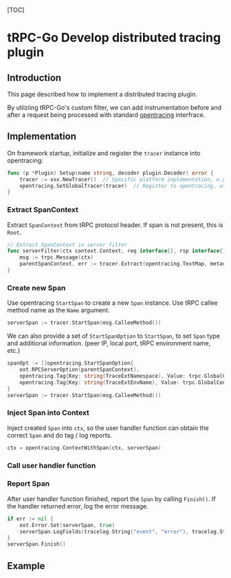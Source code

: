 [TOC]

# tRPC-Go Develop distributed tracing plugin

## Introduction

This page described how to implement a distributed tracing plugin.

By utilziing tRPC-Go's custom filter, we can add instrumentation before and after a request being processed with standard [opentracing](https://github.com/opentracing/opentracing-go) interfrace.

## Implementation

On framework startup, initialize and register the `tracer` instance into opentracing:

```go
func (p *Plugin) Setup(name string, decoder plugin.Decoder) error {
    tracer := xxx.NewTracer()  // Specific platform implementation, e.g. OpenTelemtry
    opentracing.SetGlobalTracer(tracer)  // Register to opentracing, use public interface afterwards
}
```

### Extract SpanContext

Extract `SpanContext` from tRPC protocol header. If span is not present, this is `Root`.

```go
// Extract SpanContext in server filter
func serverFilter(ctx context.Context, req interface{}, rsp interface{}) error {
    msg := trpc.Message(ctx) 
    parentSpanContext, err := tracer.Extract(opentracing.TextMap, metadataTextMap(md)) // err != nil indicates this is root
}
```

### Create new Span

Use opentracing `StartSpan` to create a new `Span` instance. Use tRPC callee method name as the `Name` argument.

```go
serverSpan := tracer.StartSpan(msg.CalleeMethod())
```

We can also provide a set of `StartSpanOption` to `StartSpan`, to set `Span` type and additional information. (peer IP, local port, tRPC environment name, etc.)

```go
spanOpt := []opentracing.StartSpanOption{ 
    ext.RPCServerOption(parentSpanContext), 
    opentracing.Tag{Key: string(TraceExtNamespace), Value: trpc.GlobalConfig().Global.Namespace}, 
    opentracing.Tag{Key: string(TraceExtEnvName), Value: trpc.GlobalConfig().Global.EnvName}, 
} 
serverSpan := tracer.StartSpan(msg.CalleeMethod())
```

### Inject Span into Context

Inject created `Span` into `ctx`, so the user handler function can obtain the correct `Span` and do tag / log reports.

```go
ctx = opentracing.ContextWithSpan(ctx, serverSpan)
```

### Call user handler function

### Report Span

After user handler function finished, report the `Span` by calling `Finish()`. If the handler returned error, log the error message.

```go
if err != nil { 
    ext.Error.Set(serverSpan, true) 
    serverSpan.LogFields(tracelog.String("event", "error"), tracelog.String("message", err.Error())) 
} 
serverSpan.Finish()
```

## Example

